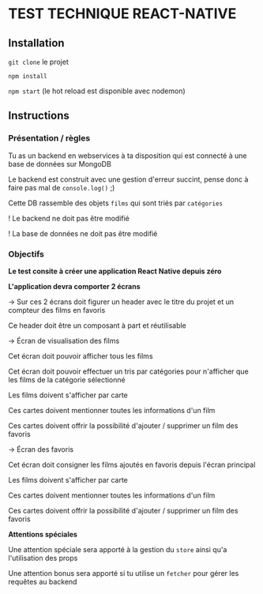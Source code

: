 # TEST TECHNIQUE REACT-NATIVE

## Installation
`git clone` le projet

`npm install`

`npm start` (le hot reload est disponible avec nodemon)

## Instructions
### Présentation / règles
Tu as un backend en webservices à ta disposition qui est connecté à une base de données sur MongoDB

Le backend est construit avec une gestion d'erreur succint, pense donc à faire pas mal de `console.log()` ;)

Cette DB rassemble des objets `films` qui sont triés par `catégories`


! Le backend ne doit pas être modifié

! La base de données ne doit pas être modifié

### Objectifs
**Le test consite à créer une application React Native depuis zéro**

**L'application devra comporter 2 écrans**

-> Sur ces 2 écrans doit figurer un header avec le titre du projet et un compteur des films en favoris

Ce header doit être un composant à part et réutilisable

-> Écran de visualisation des films

Cet écran doit pouvoir afficher tous les films

Cet écran doit pouvoir effectuer un tris par catégories pour n'afficher que les films de la catégorie sélectionné

Les films doivent s'afficher par carte

Ces cartes doivent mentionner toutes les informations d'un film

Ces cartes doivent offrir la possibilité d'ajouter / supprimer un film des favoris


-> Écran des favoris

Cet écran doit consigner les films ajoutés en favoris depuis l'écran principal

Les films doivent s'afficher par carte

Ces cartes doivent mentionner toutes les informations d'un film

Ces cartes doivent offrir la possibilité d'ajouter / supprimer un film des favoris


**Attentions spéciales**

Une attention spéciale sera apporté à la gestion du `store` ainsi qu'a l'utilisation des props

Une attention bonus sera apporté si tu utilise un `fetcher` pour gérer les requêtes au backend
